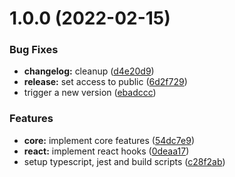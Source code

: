 # 1.0.0 (2022-02-15)


### Bug Fixes

* **changelog:** cleanup ([d4e20d9](https://github.com/ribeirolabs/local-storage/commit/d4e20d97894183eead4d62e1674b56d73ae72711))
* **release:** set access to public ([6d2f729](https://github.com/ribeirolabs/local-storage/commit/6d2f729b82ed763bfd97e31862113e0d3ea0e298))
* trigger a new version ([ebadccc](https://github.com/ribeirolabs/local-storage/commit/ebadcccce45ba5a7279deb54c2e5a31dcedf31a7))


### Features

* **core:** implement core features ([54dc7e9](https://github.com/ribeirolabs/local-storage/commit/54dc7e9c2468a88f442e0c71d54da9bd92cdde36))
* **react:** implement react hooks ([0deaa17](https://github.com/ribeirolabs/local-storage/commit/0deaa17ce230bf8c47aa60133df4da011c31841e))
* setup typescript, jest and build scripts ([c28f2ab](https://github.com/ribeirolabs/local-storage/commit/c28f2ab2f254933d75a4bd74ed6c01fb0c89e3cf))
